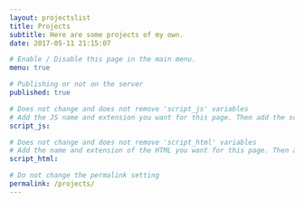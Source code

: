 ```yaml
---
layout: projectslist
title: Projects
subtitle: Here are some projects of my own.
date: 2017-05-11 21:15:07

# Enable / Disable this page in the main menu.
menu: true

# Publishing or not on the server
published: true

# Does not change and does not remove 'script_js' variables
# Add the JS name and extension you want for this page. Then add the script to the "src/js" folder
script_js:

# Does not change and does not remove 'script_html' variables
# Add the name and extension of the HTML you want for this page. Then add the script to the "_includes/scripts" folder
script_html:

# Do not change the permalink setting
permalink: /projects/
---
```

